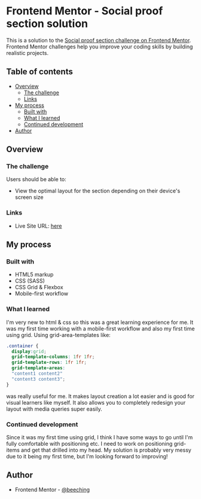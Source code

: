 # Frontend Mentor - Social proof section solution

This is a solution to the [Social proof section challenge on Frontend Mentor](https://www.frontendmentor.io/challenges/social-proof-section-6e0qTv_bA). Frontend Mentor challenges help you improve your coding skills by building realistic projects. 

## Table of contents

- [Overview](#overview)
  - [The challenge](#the-challenge)
  - [Links](#links)
- [My process](#my-process)
  - [Built with](#built-with)
  - [What I learned](#what-i-learned)
  - [Continued development](#continued-development)
- [Author](#author)

## Overview

### The challenge

Users should be able to:

- View the optimal layout for the section depending on their device's screen size

### Links

- Live Site URL: [here](https://beeching.github.io/Social-Proof-Section/)

## My process


### Built with

- HTML5 markup
- CSS (SASS)
- CSS Grid & Flexbox
- Mobile-first workflow


### What I learned

I'm very new to html & css so this was a great learning experience for me. It was my first time working with a mobile-first workflow and also my first time using grid. Using grid-area-templates like:

```css
.container {
  display:grid;
  grid-template-columns: 1fr 1fr;
  grid-template-rows: 1fr 1fr;
  grid-template-areas: 
  "content1 content2"
  "content3 content3";
}
```
was really useful for me. It makes layout creation a lot easier and is good for visual learners like myself. It also allows you to completely redesign your layout with media queries super easily.


### Continued development

Since it was my first time using grid, I think I have some ways to go until I'm fully comfortable with positioning etc. I need to work on positioning grid-items and get that drilled into my head. My solution is probably very messy due to it being my first time, but I'm looking forward to improving!


## Author

- Frontend Mentor - [@beeching](https://www.frontendmentor.io/profile/beeching)

